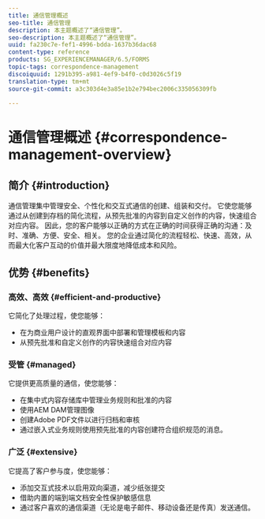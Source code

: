 ```yaml
---
title: 通信管理概述
seo-title: 通信管理
description: 本主题概述了“通信管理”。
seo-description: 本主题概述了“通信管理”。
uuid: fa230c7e-fef1-4996-bdda-1637b36dac68
content-type: reference
products: SG_EXPERIENCEMANAGER/6.5/FORMS
topic-tags: correspondence-management
discoiquuid: 1291b395-a981-4ef9-b4f0-c0d3026c5f19
translation-type: tm+mt
source-git-commit: a3c303d4e3a85e1b2e794bec2006c335056309fb

---
```



# 通信管理概述 {#correspondence-management-overview}

## 简介 {#introduction}

通信管理集中管理安全、个性化和交互式通信的创建、组装和交付。 它使您能够通过从创建到存档的简化流程，从预先批准的内容到自定义创作的内容，快速组合对应内容。 因此，您的客户能够以正确的方式在正确的时间获得正确的沟通：及时、准确、方便、安全、相关。 您的企业通过简化的流程轻松、快速、高效，从而最大化客户互动的价值并最大限度地降低成本和风险。

## 优势 {#benefits}

### 高效、高效 {#efficient-and-productive}

它简化了处理过程，使您能够：

* 在为商业用户设计的直观界面中部署和管理模板和内容
* 从预先批准和自定义创作的内容快速组合对应内容

### 受管 {#managed}

它提供更高质量的通信，使您能够：

* 在集中式内容存储库中管理业务规则和批准的内容
* 使用AEM DAM管理图像
* 创建Adobe PDF文件以进行归档和审核
* 通过嵌入式业务规则使用预先批准的内容创建符合组织规范的消息。

### 广泛 {#extensive}

它提高了客户参与度，使您能够：

* 添加交互式技术以启用双向渠道，减少纸张提交
* 借助内置的端到端文档安全性保护敏感信息
* 通过客户喜欢的通信渠道（无论是电子邮件、移动设备还是传真）发送通信。


